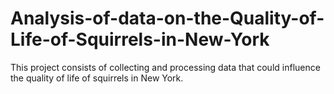 # Analysis-of-data-on-the-Quality-of-Life-of-Squirrels-in-New-York
This project consists of collecting and processing data that could influence the quality of life of squirrels in New York.
